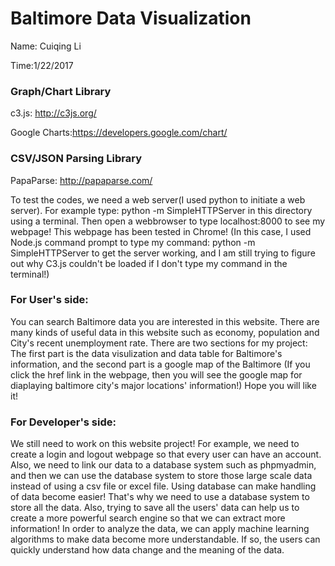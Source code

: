 # Baltimore Data Visualization
Name: Cuiqing Li

Time:1/22/2017

### Graph/Chart Library
c3.js: http://c3js.org/

Google Charts:https://developers.google.com/chart/

### CSV/JSON Parsing Library
PapaParse: http://papaparse.com/


To test the codes, we need a web server(I used python to initiate a web server). For example type: python -m SimpleHTTPServer in this directory using a terminal. Then open a webbrowser to type localhost:8000 to see my webpage! This webpage has been tested in Chrome! (In this case, I used Node.js command prompt to type my command: python -m SimpleHTTPServer to get the server working, and I am still trying to figure out why C3.js couldn't be loaded if I don't type my command in the terminal!)

### For User's side: 
You can search Baltimore data you are interested in this website. There are many kinds of useful data in this website such as economy, population and City's recent unemployment rate. There are two sections for my project: The first part is the data visulization and data table for Baltimore's information, and the second part is a google map of the Baltimore (If you click the href link in the webpage, then you will see the google map for diaplaying baltimore city's major locations' information!) Hope you will like it!

### For Developer's side: 
We still need to work on this website project! For example, we need to create a login and logout webpage so that every user can have an account. Also, we need to link our data to a database system such as phpmyadmin, and then we can use the database system to store those large scale data instead of using a csv file or excel file. Using database can make handling of data become easier! That's why we need to use a database system to store all the data. Also, trying to save all the users' data can help us to create a more powerful search engine so that we can extract more information! In order to analyze the data, we can apply machine learning algorithms to make data become more understandable. If so, the users can quickly understand how data change and the meaning of the data.


